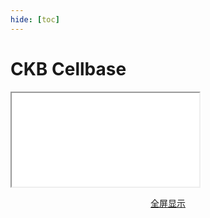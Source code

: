 ```yaml
---
hide: [toc]
---
```

# CKB Cellbase

<div class="slides-embed">
  <iframe src="slides/?showNotes=false"></iframe>
</div>
<p align="center"><a href="slides/">全屏显示</a></p>
